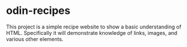 # odin-recipes
This project is a simple recipe website to show a basic understanding of HTML. Specifically it will demonstrate knowledge of links, images, and various other elements.